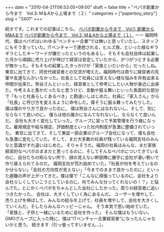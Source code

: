 +++
date = "2010-04-21T06:53:05+09:00"
draft = false
title = "ペパボ創業から今まで　Vol.3: M＆Aから上場まで（２）"
categories = ["paperboy_story"]
slug = "2401"
+++

続きです。これまでの記事はこちら。
<a href="http://ameblo.jp/ieirikazuma/entry-10512336284.html" target="_self">ペパボ創業から今まで　Vol.1: 創業からM&Aまで</a>
<a href="http://ameblo.jp/ieirikazuma/entry-10513090533.html" target="_self">ペパボ創業から今まで　Vol.2: M＆Aから上場まで（１）</a>
ーー
福岡時代、僕はペパボはいわゆる”ベンチャー企業”では無いと思っていたし、スタッフにもそう言っていた。ITベンチャーで連想される、ヒルズ族、といった様なギラギラとしたキーワードが嫌だったというのもあるし、そもそも会社自体は起業した月から順調に売り上げが伸びて経営は安定していたから、がつがつとする必要が無かった。そもそもの起業したきっかけが「家族といたいから」だったしね。
東京に出てきて、同世代経営者との交流が増えた。福岡時代は周りに経営者の先輩や友達なんかいなかった。社長として社員には言えない様な悩みを共有出来る仲間が出来た。熊谷さんといった、経営者として参考にしたい人物が身近に出来た。今考えると愚かだったなと思うけど、言動や振る舞いといった表面的な部分で「もっと社長らしくあるべき」と勘違いしはじめた。社員に「家入さん」から「社長」に呼び方を変えるように命令した。偉そうに振る舞ってみたりした。
僕は僕のやり方で良かったのに。
僕は熊谷さんにはなれないし、そして、別にならなくて良いのに。
僕らは他の誰かになんてなれないし、ならなくて良いんだ。
会社も大きく変化していった。グループに習って予実管理を行う様になった。雇用規定や給与規定、評価制度といった社内制度が急激に整備されていった。
東京に出てきて、そして東証一部企業のグループ会社になって、僕も会社も急激に変化していた。そして、まだ大多数の社員が残っている福岡支社のみんなと意識がすれ違いはじめた。
そりゃそうだ。福岡の社員はみんな、まだ家族経営的なペパボのままだと思ってるのに、そしてそんなペパボについてきているのに、自分たちの知らない所で、顔の見えない幹部陣に勝手に会社が凄い勢いで作り替えられてるのだ。
福岡支社が荒れ始めていた。「社長が何を考えているのか分らない」「会社の方向性が見えない」「今までのままで良かったのに」といった避難の声が上がってきた。僕は僕で「こんなに頑張っているのに、会社をより会社らしくしていこうとしているのに、何でみんな分ってくれないの！？」と悩んでた。とにかくペパボをちゃんとした会社にしたかった。周りの経営者に追いつきたかった。
会社は、大きくしていく為にあるんだ。
ユーザーを増やして、売り上げを伸ばして、みんなの給与を上げて、社員を増やして、会社を大きくしていくんだ。そしたらみんなハッピーじゃん。
そう本気で思い始めていた。
「家族と、子供と一緒にいるために会社を作った」
そんな僕はもういない。
GMOグループに入った時に、僕は”ITベンチャー企業経営者”になったんじゃないかと思う。
続きます（引っ張ってすいません…）。
